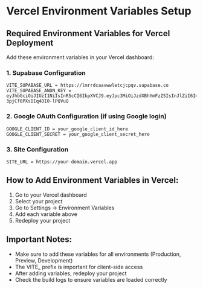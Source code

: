 # Vercel Environment Variables Setup

## Required Environment Variables for Vercel Deployment

Add these environment variables in your Vercel dashboard:

### 1. Supabase Configuration
```
VITE_SUPABASE_URL = https://lmrrdcaavwwletcjcpqv.supabase.co
VITE_SUPABASE_ANON_KEY = eyJhbGciOiJIUzI1NiIsInR5cCI6IkpXVCJ9.eyJpc3MiOiJzdXBhYmFzZSIsInJlZiI6ImxtcnJkY2Fhdnd3bGV0Y2pjcHF2Iiwicm9sZSI6ImFub24iLCJpYXQiOjE3NTU1MDQ0ODgsImV4cCI6MjA3MTA4MDQ4OH0.AU59Qfr6K9i880Gcn5y-3pjCf8PXsDIq4OI0-lPQVuQ
```

### 2. Google OAuth Configuration (if using Google login)
```
GOOGLE_CLIENT_ID = your_google_client_id_here
GOOGLE_CLIENT_SECRET = your_google_client_secret_here
```

### 3. Site Configuration
```
SITE_URL = https://your-domain.vercel.app
```

## How to Add Environment Variables in Vercel:

1. Go to your Vercel dashboard
2. Select your project
3. Go to Settings → Environment Variables
4. Add each variable above
5. Redeploy your project

## Important Notes:

- Make sure to add these variables for all environments (Production, Preview, Development)
- The VITE_ prefix is important for client-side access
- After adding variables, redeploy your project
- Check the build logs to ensure variables are loaded correctly
